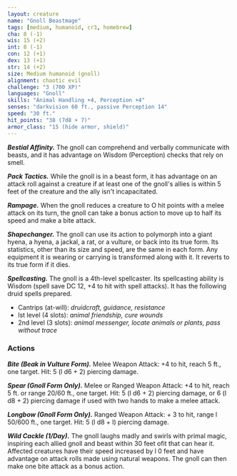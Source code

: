 ```yaml
---
layout: creature
name: "Gnoll Beastmage"
tags: [medium, humanoid, cr3, homebrew]
cha: 8 (-1)
wis: 15 (+2)
int: 8 (-1)
con: 12 (+1)
dex: 13 (+1)
str: 14 (+2)
size: Medium humanoid (gnoll)
alignment: chaotic evil
challenge: "3 (700 XP)"
languages: "Gnoll"
skills: "Animal Handling +4, Perception +4"
senses: "darkvision 60 ft., passive Perception 14"
speed: "30 ft."
hit_points: "38 (7d8 + 7)"
armor_class: "15 (hide armor, shield)"
---
```


***Bestial Affinity.*** The gnoll can comprehend and verbally
communicate with beasts, and it has advantage on
Wisdom (Perception) checks that rely on smell.

***Pack Tactics.*** While the gnoll is in a beast form, it has
advantage on an attack roll against a creature if at least
one of the gnoll's allies is within 5 feet of the creature
and the ally isn't incapacitated.

***Rampage.*** When the gnoll reduces a creature to O hit
points with a melee attack on its turn, the gnoll can
take a bonus action to move up to half its speed and
make a bite attack.

***Shapechanger.*** The gnoll can use its action to polymorph
into a giant hyena, a hyena, a jackal, a rat, or a vulture, or
back into its true form. Its statistics, other than its size
and speed, are the same in each form. Any equipment it
is wearing or carrying is transformed along with it. It
reverts to its true form if it dies.

***Spellcasting.*** The gnoll is a 4th-level spellcaster. Its
spellcasting ability is Wisdom (spell save DC 12, +4 to
hit with spell attacks). It has the following druid spells
prepared.
* Cantrips (at-will): <i>druidcraft, guidance, resistance</i>
* lst level (4 slots): <i>animal friendship, cure wounds</i>
* 2nd level (3 slots): <i>animal messenger, locate animals or plants, pass without trace</i>

### Actions

***Bite (Beak in Vulture Form).*** Melee Weapon Attack: +4 to hit, reach 5 ft., one target. Hit: 5 (l d6 + 2) piercing damage.

***Spear (Gnoll Form Only).*** Melee or Ranged Weapon
Attack: +4 to hit, reach 5 ft. or range 20/60 ft., one
target. Hit: 5 (l d6 + 2) piercing damage, or 6 (l d8 + 2)
piercing damage if used with two hands to make a
melee attack.

***Longbow (Gnoll Form Only).*** Ranged Weapon Attack: + 3
to hit, range l 50/600 ft., one target. Hit: 5 (l d8 + l)
piercing damage.

***Wild Cackle (1/Day).*** The gnoll laughs madly and swirls
with primal magic, inspiring each allied gnoll and beast
within 30 feet ofit that can hear it. Affected creatures have their speed increased by l 0 feet and have advantage on attack rolls made using natural weapons. The gnoll can then make one bite attack as a bonus action.

